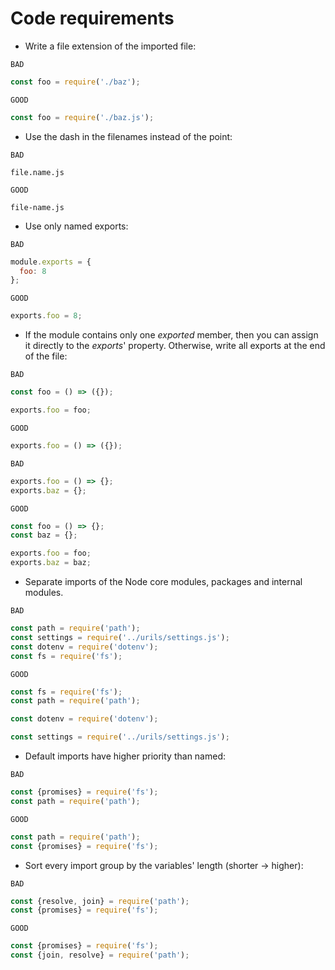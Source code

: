 # Code requirements

- Write a file extension of the imported file:

`BAD`
```js
const foo = require('./baz');
```

`GOOD`
```js
const foo = require('./baz.js');
```

- Use the dash in the filenames instead of the point:

`BAD`
```
file.name.js
```

`GOOD`
```
file-name.js
```

- Use only named exports:

`BAD`
```js
module.exports = {
  foo: 8
};
```

`GOOD`
```js
exports.foo = 8;
```

- If the module contains only one *exported* member, then you can assign it directly to the *exports*' property. Otherwise, write all exports at the end of the file:

`BAD`
```js
const foo = () => ({});

exports.foo = foo;
```

`GOOD`
```js
exports.foo = () => ({});
```

`BAD`
```js
exports.foo = () => {};
exports.baz = {};
```

`GOOD`
```js
const foo = () => {};
const baz = {};

exports.foo = foo;
exports.baz = baz;
```

- Separate imports of the Node core modules, packages and internal modules.

`BAD`
```js
const path = require('path');
const settings = require('../urils/settings.js');
const dotenv = require('dotenv');
const fs = require('fs');
```

`GOOD`
```js
const fs = require('fs');
const path = require('path');

const dotenv = require('dotenv');

const settings = require('../urils/settings.js');
```

- Default imports have higher priority than named:

`BAD`
```js
const {promises} = require('fs');
const path = require('path');
```

`GOOD`
```js
const path = require('path');
const {promises} = require('fs');
```

- Sort every import group by the variables' length (shorter -> higher):

`BAD`
```js
const {resolve, join} = require('path');
const {promises} = require('fs');
```

`GOOD`
```js
const {promises} = require('fs');
const {join, resolve} = require('path');
```